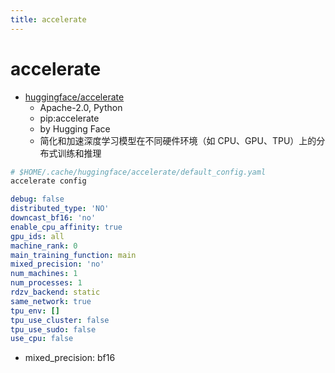 ```yaml
---
title: accelerate
---
```


# accelerate

- [huggingface/accelerate](https://github.com/huggingface/accelerate)
  - Apache-2.0, Python
  - pip:accelerate
  - by Hugging Face
  - 简化和加速深度学习模型在不同硬件环境（如 CPU、GPU、TPU）上的分布式训练和推理

```bash
# $HOME/.cache/huggingface/accelerate/default_config.yaml
accelerate config
```


```yaml
debug: false
distributed_type: 'NO'
downcast_bf16: 'no'
enable_cpu_affinity: true
gpu_ids: all
machine_rank: 0
main_training_function: main
mixed_precision: 'no'
num_machines: 1
num_processes: 1
rdzv_backend: static
same_network: true
tpu_env: []
tpu_use_cluster: false
tpu_use_sudo: false
use_cpu: false
```

- mixed_precision: bf16

